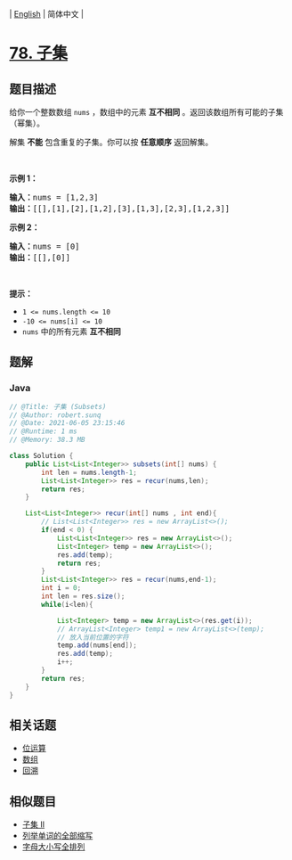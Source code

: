 
| [English](README_EN.md) | 简体中文 |

# [78. 子集](https://leetcode.cn//problems/subsets/)

## 题目描述

<p>给你一个整数数组 <code>nums</code> ，数组中的元素 <strong>互不相同</strong> 。返回该数组所有可能的子集（幂集）。</p>

<p>解集 <strong>不能</strong> 包含重复的子集。你可以按 <strong>任意顺序</strong> 返回解集。</p>

<p> </p>

<p><strong>示例 1：</strong></p>

<pre>
<strong>输入：</strong>nums = [1,2,3]
<strong>输出：</strong>[[],[1],[2],[1,2],[3],[1,3],[2,3],[1,2,3]]
</pre>

<p><strong>示例 2：</strong></p>

<pre>
<strong>输入：</strong>nums = [0]
<strong>输出：</strong>[[],[0]]
</pre>

<p> </p>

<p><strong>提示：</strong></p>

<ul>
	<li><code>1 <= nums.length <= 10</code></li>
	<li><code>-10 <= nums[i] <= 10</code></li>
	<li><code>nums</code> 中的所有元素 <strong>互不相同</strong></li>
</ul>


## 题解


### Java

```Java
// @Title: 子集 (Subsets)
// @Author: robert.sunq
// @Date: 2021-06-05 23:15:46
// @Runtime: 1 ms
// @Memory: 38.3 MB

class Solution {
    public List<List<Integer>> subsets(int[] nums) {
        int len = nums.length-1;
        List<List<Integer>> res = recur(nums,len);
        return res;
    }

    List<List<Integer>> recur(int[] nums , int end){
        // List<List<Integer>> res = new ArrayList<>();
        if(end < 0) {
            List<List<Integer>> res = new ArrayList<>();
            List<Integer> temp = new ArrayList<>();
            res.add(temp);
            return res;
        }
        List<List<Integer>> res = recur(nums,end-1);
        int i = 0;
        int len = res.size();
        while(i<len){

            List<Integer> temp = new ArrayList<>(res.get(i));
            // ArrayList<Integer> temp1 = new ArrayList<>(temp);
            // 放入当前位置的字符
            temp.add(nums[end]);
            res.add(temp);
            i++;
        }
        return res;
    }
}
```



## 相关话题

- [位运算](https://leetcode.cn//tag/bit-manipulation)
- [数组](https://leetcode.cn//tag/array)
- [回溯](https://leetcode.cn//tag/backtracking)

## 相似题目


- [子集 II](../subsets-ii/README.md)
- [列举单词的全部缩写](../generalized-abbreviation/README.md)
- [字母大小写全排列](../letter-case-permutation/README.md)

